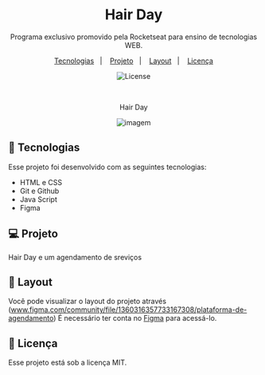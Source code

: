 <h1 align="center"> Hair Day </h1>

<p align="center">
Programa exclusivo promovido pela Rocketseat para ensino de tecnologias WEB.
</p>

<p align="center">
  <a href="#-tecnologias">Tecnologias</a>&nbsp;&nbsp;&nbsp;|&nbsp;&nbsp;&nbsp;
  <a href="#-projeto">Projeto</a>&nbsp;&nbsp;&nbsp;|&nbsp;&nbsp;&nbsp;
  <a href="#-layout">Layout</a>&nbsp;&nbsp;&nbsp;|&nbsp;&nbsp;&nbsp;
  <a href="#memo-licença">Licença</a>
</p>

<p align="center">
  <img alt="License" src="https://img.shields.io/static/v1?label=license&message=MIT&color=49AA26&labelColor=000000">
  
</p>


<br>

<p align="center">
 Hair Day
</p>

<p align="center">
<img  alt="imagem" src="https://github.com/user-attachments/assets/b2ca79e5-662e-42d0-b886-c9ab646348d5">
</p>


## 🚀 Tecnologias


Esse projeto foi desenvolvido com as seguintes tecnologias:

- HTML e CSS
- Git e Github
- Java Script
- Figma

## 💻 Projeto

Hair Day e um agendamento de sreviços 

## 🔖 Layout

Você pode visualizar o layout do projeto através (www.figma.com/community/file/1360316357733167308/plataforma-de-agendamento) É necessário ter conta no [Figma](https://figma.com) para acessá-lo.

## :memo: Licença

Esse projeto está sob a licença MIT.
